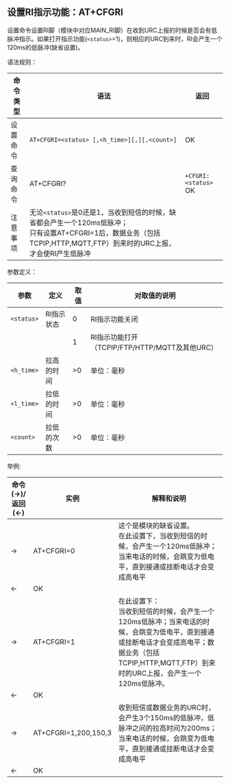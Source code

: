 ## 设置RI指示功能：AT+CFGRI

设置命令设置RI脚（模块中对应MAIN_RI脚）在收到URC上报的时候是否会有低脉冲指示。如果打开指示功能(`<status>`=1)，则相应的URC到来时，RI会产生一个120ms的低脉冲(缺省设置)。

语法规则：

| 命令类型 | 语法                                                         | 返回                     |
| -------- | ------------------------------------------------------------ | ------------------------ |
| 设置命令 | `AT+CFGRI=<status> [,<h_time>][,][,<count>]`                 | OK                       |
| 查询命令 | AT+CFGRI?                                                    | `+CFGRI:<status>`<br> OK |
| 注意事项 | 无论`<status>`是0还是1，当收到短信的时候，缺省都会产生一个120ms低脉冲；<br>只有设置AT+CFGRI=1后，数据业务（包括TCPIP,HTTP,MQTT,FTP）到来时的URC上报，才会使RI产生低脉冲 |                          |

 

参数定义：

| 参数       | 定义       | 取值 | 对取值的说明                                   |
| ---------- | ---------- | ---- | ---------------------------------------------- |
| `<status>` | RI指示状态 | 0    | RI指示功能关闭                                 |
|            |            | 1    | RI指示功能打开（TCPIP/FTP/HTTP/MQTT及其他URC） |
| `<h_time>` | 拉高的时间 | >0   | 单位：毫秒                                     |
| `<l_time>` | 拉低的时间 | >0   | 单位：毫秒                                     |
| `<count>`  | 拉低的次数 | >0   | 单位：毫秒                                     |

 

举例:

| 命令(→)/返回(←) | 实例                 | 解释和说明                                                   |
| --------------- | -------------------- | ------------------------------------------------------------ |
| →               | AT+CFGRI=0           | 这个是模块的缺省设置。<br>在此设置下，当收到短信的时候，会产生一个120ms低脉冲；当来电话的时候，会跳变为低电平，直到接通或挂断电话才会变成高电平 |
| ←               | OK                   |                                                              |
| →               | AT+CFGRI=1           | 在此设置下：<br>当收到短信的时候，会产生一个120ms低脉冲；当来电话的时候，会跳变为低电平，直到接通或挂断电话才会变成高电平；数据业务（包括TCPIP,HTTP,MQTT,FTP）到来时的URC上报，会产生一个120ms低脉冲。 |
| ←               | OK                   |                                                              |
| →               | AT+CFGRI=1,200,150,3 | 收到短信或数据业务的URC时，会产生3个150ms的低脉冲，低脉冲之间的拉高时间为200ms；当来电话的时候，会跳变为低电平，直到接通或挂断电话才会变成高电平 |
| ←               | OK                   |                                                              |
